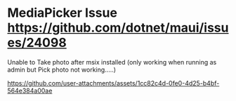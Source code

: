 # MediaPicker Issue https://github.com/dotnet/maui/issues/24098

Unable to Take photo after msix installed (only working when running as admin but Pick photo not working.....)

https://github.com/user-attachments/assets/1cc82c4d-0fe0-4d25-b4bf-564e384a00ae

